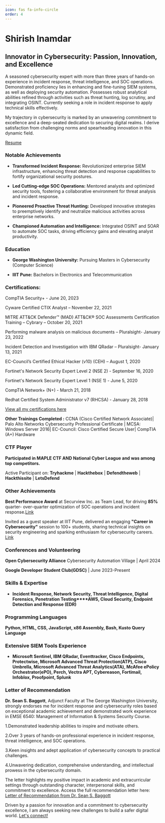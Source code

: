 ```yaml
---
icon: fas fa-info-circle
order: 4
---
```


# **Shirish Inamdar**

## Innovator in Cybersecurity: Passion, Innovation, and Excellence

A seasoned cybersecurity expert with more than three years of hands-on experience in incident response, threat intelligence, and SOC operations. Demonstrated proficiency lies in enhancing and fine-tuning SIEM systems, as well as deploying security automation. Possesses robust analytical abilities refined through activities such as threat hunting, log scrutiny, and integrating OSINT. Currently seeking a role in incident response to apply technical skills effectively.

My trajectory in cybersecurity is marked by an unwavering commitment to excellence and a deep-seated dedication to securing digital realms. I derive satisfaction from challenging norms and spearheading innovation in this dynamic field.

[Resume](https://drive.google.com/file/d/1LgxhOdTFSas5kqxZNHkPhtsVdLSSJJ3g/view?usp=sharing)

### Notable Achievements

- **Transformed Incident Response:** Revolutionized enterprise SIEM infrastructure, enhancing threat detection and response capabilities to fortify organizational security postures.

- **Led Cutting-edge SOC Operations:** Mentored analysts and optimized security tools, fostering a collaborative environment for threat analysis and incident response.

- **Pioneered Proactive Threat Hunting:** Developed innovative strategies to preemptively identify and neutralize malicious activities across enterprise networks.

- **Championed Automation and Intelligence:** Integrated OSINT and SOAR to automate SOC tasks, driving efficiency gains and elevating analyst productivity.

### Education

- **George Washington University:** Pursuing Masters in Cybersecurity (Computer Science)

- **IIIT Pune:** Bachelors in Electronics and Telecommunication


### Certifications:

CompTIA Security+ - June 20, 2023

Cyware Certified CTIX Analyst – November 22, 2021

MITRE ATT&CK Defender™ (MAD) ATT&CK® SOC Assessments Certification Training – Cybrary – October 20, 2021

Performing malware analysis on malicious documents – Pluralsight- January 23, 2022

Incident Detection and Investigation with IBM QRadar – Pluralsight- January 13, 2021

EC-Council’s Certified Ethical Hacker (v10) (CEH) – August 1, 2020

Fortinet's Network Security Expert Level 2 (NSE 2) - September 16, 2020

Fortinet's Network Security Expert Level 1 (NSE 1) - June 5, 2020

CompTIA Network+ (N+) - March 21, 2018

Redhat Certified System Administrator v7 (RHCSA) - January 28, 2018


[View all my certifications here](https://drive.google.com/file/d/11-9YgKKwBAyATaIs5abf3SWKjBld64mD/view?usp=sharing)

**Other Trainings Completed :** 
CCNA (Cisco Certified Network Associate)| Palo Alto Networks Cybersecurity Professional Certificate | MCSA: Windows Server 2016| EC-Council: Cisco Certified Secure User| CompTIA (A+) Hardware



### CTF Player

**Participated in MAPLE CTF AND National Cyber League and was among top competitors.**

Active Participant on: **Tryhackme** | **Hackthebox** | **Defendtheweb** | **Hackthissite** | **LetsDefend**  

### Other Achievements 

**Best Performance Award** at Securview Inc. as Team Lead, for driving **85%** quarter- over-quarter optimization of SOC operations
and incident response.[Link](https://drive.google.com/file/d/1-GR0-hsWxc6UzsVwtNBRGwVW3SRyRwV1/view?usp=sharing)

Invited as a guest speaker at IIIT Pune, delivered an engaging **"Career in Cybersecurity"** session to 100+ students, sharing technical
insights on security engineering and sparking enthusiasm for cybersecurity careers. [Link](https://drive.google.com/file/d/1VbuTo6gv1MII36Jl-rRhlHJydmXSZjdT/view?usp=sharing)


### Conferences and Volunteering

**Open Cybersecurity Alliance** 
Cybersecurity Automation Village | April 2024

**Google Developer Student Club(GDSC)** | June 2023-Present


### Skills & Expertise


- **Incident Response, Network Security, Threat Intelligence, Digital Forensics, Penetration Testing****AWS, Cloud Security, Endpoint Detection and Response (EDR)**


### Programming Languages

**Python, HTML, CSS, JavaScript, x86 Assembly, Bash, Kusto Query Language**

### Extensive SIEM Tools Experience
- **Microsoft Sentinel, IBM QRadar, Eventtracker, Cisco Endpoints, Protectwise, Microsoft Advanced Threat Protection(ATP), Cisco Umbrella, Microsoft Advanced Threat Analytics(ATA), McAfee ePolicy Orchestrator(ePO), Perch, Vectra APT, Cybereason, Fortimail, Infoblox, Proofpoint, Splunk**

### Letter of Recommendation

**Dr. Sean S. Baggott**, Adjunct Faculty at The George Washington University, strongly endorses me for incident response and cybersecurity roles based on exceptional academic achievement and demonstrated work experience in EMSE 6540: Management of Information & Systems Security Course.

1.Demonstrated leadership abilities to inspire and motivate others.

2.Over 3 years of hands-on professional experience in incident response, threat intelligence, and SOC operations.

3.Keen insights and adept application of cybersecurity concepts to practical challenges.

4.Unwavering dedication, comprehensive understanding, and intellectual prowess in the cybersecurity domain.

The letter highlights my positive impact in academic and extracurricular settings through outstanding character, interpersonal skills, and commitment to excellence.
Access the full recommendation letter here:
 [Letter of Recommendation from Dr. Sean S. Baggott](https://drive.google.com/file/d/1VR98wDnb1rXgcEFwM0ZQmGzuzFZi1BYU/view?usp=sharing)


Driven by a passion for innovation and a commitment to cybersecurity excellence, I am always seeking new challenges to build a safer digital world. [Let's connect!](https://www.linkedin.com/in/shirishinamdar/)
